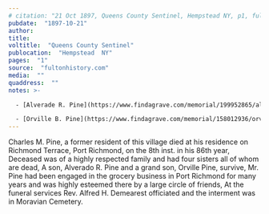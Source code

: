 ```yaml
---
# citation: "21 Oct 1897, Queens County Sentinel, Hempstead NY, p1, fultonhistory.com"
pubdate:  "1897-10-21"
author: 
title: 
voltitle:  "Queens County Sentinel"
publocation:  "Hempstead  NY"
pages:  "1"
source:  "fultonhistory.com"
media:  ""
quaddress:  ""
notes: >-

  - [Alverade R. Pine](https://www.findagrave.com/memorial/199952865/alvarade-r-pine) (1850 to 21 Aug 1929).

  - [Orville B. Pine](https://www.findagrave.com/memorial/158012936/orville-b-pine) (21 Apr 1873 to 18 Feb 1917).
---
```

Charles M. Pine, a former resident of this village died at his residence on Richmond Terrace, Port Richmond, on the 8th inst. in his 86th year, Deceased was of a highly respected family and had four sisters all of whom are dead, A son, Alverado R. Pine and a grand son, Orville Pine, survive, Mr. Pine had been engaged in the grocery business in Port Richmond for many years and was highly esteemed there by a large circle of friends, At the funeral services Rev. Alfred H. Demearest officiated and the interment was in Moravian Cemetery.


